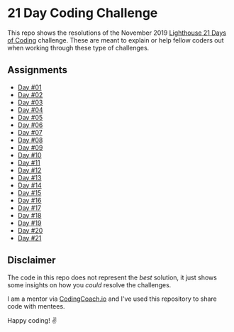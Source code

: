 # 21 Day Coding Challenge

This repo shows the resolutions of the November 2019 [Lighthouse 21 Days of Coding](https://coding-challenge.lighthouselabs.ca/) challenge. These are meant to explain or help fellow coders out when working through these type of challenges.

## Assignments

- [Day #01](assignment-01.md)
- [Day #02](assignment-02.md)
- [Day #03](assignment-03.md)
- [Day #04](assignment-04.md)
- [Day #05](assignment-05.md)
- [Day #06](assignment-06.md)
- [Day #07](assignment-07.md)
- [Day #08](assignment-08.md)
- [Day #09](assignment-09.md)
- [Day #10](assignment-10.md)
- [Day #11](assignment-11.md)
- [Day #12](assignment-12.md)
- [Day #13](assignment-13.md)
- [Day #14](assignment-14.md)
- [Day #15](assignment-15.md)
- [Day #16](assignment-16.md)
- [Day #17](assignment-17.md)
- [Day #18](assignment-18.md)
- [Day #19](assignment-19.md)
- [Day #20](assignment-20.md)
- [Day #21](assignment-21.md)

## Disclaimer

The code in this repo does not represent the _best_ solution, it just shows some insights on how you _could_ resolve the challenges.

I am a mentor via [CodingCoach.io](https://codingcoach.io/) and I've used this repository to share code with mentees.

Happy coding! ✌️
